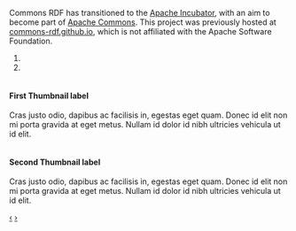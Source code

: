 <div class="alert alert-info" role="alert">
  <p>
    <span class="glyphicon glyphicon-info-sign" aria-hidden="true"></span>
    Commons RDF has transitioned to the
    <a class="alert-link" href="http://incubator.apache.org/">Apache Incubator</a>, with an aim to
    become part of
    <a class="alert-link" href="http://commons.apache.org/">Apache Commons</a>.
    This project
    was previously hosted at
    <a class="alert-link" href="http://commons-rdf.github.io/">commons-rdf.github.io</a>,
    which is not affiliated with the Apache Software Foundation.
  </p>
</div>

<div id="myCarousel" class="carousel slide span10">
    <ol class="carousel-indicators">
        <li data-target="#myCarousel" data-slide-to="0" class="active"></li>
        <li data-target="#myCarousel" data-slide-to="1"></li>
    </ol>
    <!-- Carousel items -->
    <div class="carousel-inner">
        <div class="item active">
            <img src="./images/hivemall_bg.png" alt="" />
            <div class="carousel-caption">
                <h4>First Thumbnail label</h4>
                <p>Cras justo odio, dapibus ac facilisis in, egestas eget quam.
                    Donec id elit non mi porta gravida at eget metus. Nullam id dolor
                    id nibh ultricies vehicula ut id elit.</p>
            </div>
        </div>
        <div class="item">
            <img src="./images/asf_bg.png" alt="" />
            <div class="carousel-caption">
                <h4>Second Thumbnail label</h4>
                <p>Cras justo odio, dapibus ac facilisis in, egestas eget quam.
                    Donec id elit non mi porta gravida at eget metus. Nullam id dolor
                    id nibh ultricies vehicula ut id elit.</p>
            </div>
        </div>
    </div>
    <!-- Carousel nav -->
    <a class="carousel-control left" href="#myCarousel" data-slide="prev">&lsaquo;</a>
    <a class="carousel-control right" href="#myCarousel" data-slide="next">&rsaquo;</a>
</div>
